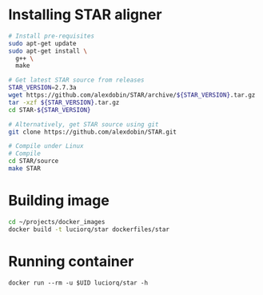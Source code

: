 # Installing STAR aligner

```bash
# Install pre-requisites
sudo apt-get update
sudo apt-get install \
  g++ \
  make

# Get latest STAR source from releases
STAR_VERSION=2.7.3a
wget https://github.com/alexdobin/STAR/archive/${STAR_VERSION}.tar.gz
tar -xzf ${STAR_VERSION}.tar.gz
cd STAR-${STAR_VERSION}

# Alternatively, get STAR source using git
git clone https://github.com/alexdobin/STAR.git

# Compile under Linux
# Compile
cd STAR/source
make STAR
```

# Building image

```bash
cd ~/projects/docker_images
docker build -t luciorq/star dockerfiles/star

```

# Running container

```
docker run --rm -u $UID luciorq/star -h
```


